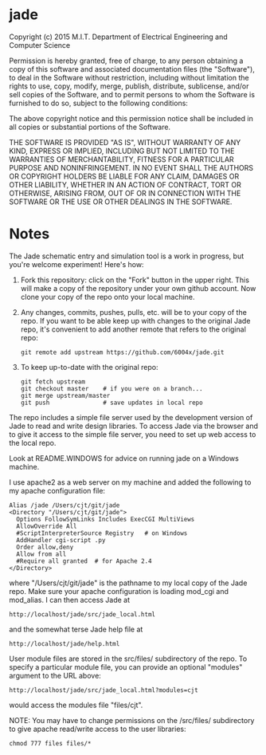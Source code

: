 jade
====

Copyright (c) 2015 M.I.T. Department of Electrical Engineering and
Computer Science

Permission is hereby granted, free of charge, to any person obtaining
a copy of this software and associated documentation files (the
"Software"), to deal in the Software without restriction, including
without limitation the rights to use, copy, modify, merge, publish,
distribute, sublicense, and/or sell copies of the Software, and to
permit persons to whom the Software is furnished to do so, subject to
the following conditions:

The above copyright notice and this permission notice shall be
included in all copies or substantial portions of the Software.

THE SOFTWARE IS PROVIDED "AS IS", WITHOUT WARRANTY OF ANY KIND,
EXPRESS OR IMPLIED, INCLUDING BUT NOT LIMITED TO THE WARRANTIES OF
MERCHANTABILITY, FITNESS FOR A PARTICULAR PURPOSE AND
NONINFRINGEMENT. IN NO EVENT SHALL THE AUTHORS OR COPYRIGHT HOLDERS BE
LIABLE FOR ANY CLAIM, DAMAGES OR OTHER LIABILITY, WHETHER IN AN ACTION
OF CONTRACT, TORT OR OTHERWISE, ARISING FROM, OUT OF OR IN CONNECTION
WITH THE SOFTWARE OR THE USE OR OTHER DEALINGS IN THE SOFTWARE.

Notes
=====

The Jade schematic entry and simulation tool is a work in progress,
but you're welcome experiment!  Here's how:

1.  Fork this repository: click on the "Fork" button in the upper
    right.  This will make a copy of the repository under your own
    github account.  Now clone your copy of the repo onto your
    local machine.

2.  Any changes, commits, pushes, pulls, etc. will be to your copy
    of the repo.  If you want to be able keep up with changes to the
    original Jade repo, it's convenient to add another remote that
    refers to the original repo:

        git remote add upstream https://github.com/6004x/jade.git

3.  To keep up-to-date with the original repo:

        git fetch upstream
        git checkout master    # if you were on a branch...
        git merge upstream/master
        git push               # save updates in local repo

The repo includes a simple file server used by the development
version of Jade to read and write design libraries.  To access
Jade via the browser and to give it access to the simple file
server, you need to set up web access to the local repo.

Look at README.WINDOWS for advice on running jade on
a Windows machine.

I use apache2 as a web server on my machine and added the following
to my apache configuration file:

    Alias /jade /Users/cjt/git/jade
    <Directory "/Users/cjt/git/jade">
      Options FollowSymLinks Includes ExecCGI MultiViews
      AllowOverride All
      #ScriptInterpreterSource Registry   # on Windows
      AddHandler cgi-script .py
      Order allow,deny
      Allow from all
      #Require all granted  # for Apache 2.4
    </Directory>

where "/Users/cjt/git/jade" is the pathname to my local copy
of the Jade repo.  Make sure your apache configuration is
loading mod_cgi and mod_alias.  I can then access Jade at

    http://localhost/jade/src/jade_local.html

and the somewhat terse Jade help file at

    http://localhost/jade/help.html

User module files are stored in the src/files/ subdirectory
of the repo.  To specify a particular module file, you can
provide an optional "modules" argument to the URL above:

    http://localhost/jade/src/jade_local.html?modules=cjt

would access the modules file "files/cjt".

NOTE: You may have to change permissions on the /src/files/
subdirectory to give apache read/write access to the user
libraries:

    chmod 777 files files/*


